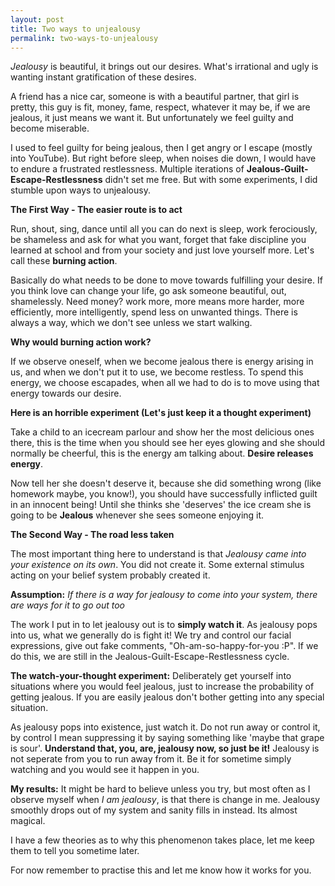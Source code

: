 ```yaml
---
layout: post
title: Two ways to unjealousy
permalink: two-ways-to-unjealousy
---
```



*Jealousy* is beautiful, it brings out our desires. What's irrational and ugly is wanting instant gratification of these desires.

A friend has a nice car, someone is with a beautiful partner, that girl is pretty, this guy is fit, money, fame, respect, whatever it may be, if we are jealous, it just means we want it. But unfortunately we feel guilty and become miserable.

I used to feel guilty for being jealous, then I get angry or I escape (mostly into YouTube). But right before sleep, when noises die down, I would have to endure a frustrated restlessness. Multiple iterations of **Jealous-Guilt-Escape-Restlessness** didn't set me free. But with some experiments, I did stumble upon ways to unjealousy.
 

**The First Way - The easier route is to act**

Run, shout, sing, dance until all you can do next is sleep, work ferociously, be shameless and ask for what you want, forget that fake discipline you learned at school and from your society and just love yourself more. Let's call these **burning action**.

Basically do what needs to be done to move towards fulfilling your desire. If you think love can change your life, go ask someone beautiful, out, shamelessly. Need money? work more, more means more harder, more efficiently, more intelligently, spend less on unwanted things. There is always a way, which we don't see unless we start walking.

**Why would burning action work?**

If we observe oneself, when we become jealous there is energy arising in us, and when we don't put it to use, we become restless. To spend this energy, we choose escapades, when all we had to do is to move using that energy towards our desire. 

**Here is an horrible experiment (Let's just keep it a thought experiment)** 

Take a child to an icecream parlour and show her the most delicious ones there, this is the time when you should see her eyes glowing and she should normally be cheerful, this is the energy am talking about. **Desire releases energy**. 

Now tell her she doesn't deserve it, because she did something wrong (like homework maybe, you know!), you should have successfully inflicted guilt in an innocent being! Until she thinks she 'deserves' the ice cream she is going to be **Jealous** whenever she sees someone enjoying it.

**The Second Way - The road less taken**

The most important thing here to understand is that *Jealousy came into your existence on its own*. You did not create it. Some external stimulus acting on your belief system probably created it.

**Assumption:** *If there is a way for jealousy to come into your system, there are ways for it to go out too*

The work I put in to let jealousy out is to **simply watch it**. As jealousy pops into us, what we generally do is fight it! We try and control our facial expressions, give out fake comments, "Oh-am-so-happy-for-you :P". If we do this, we are still in the Jealous-Guilt-Escape-Restlessness cycle.

**The watch-your-thought experiment:** Deliberately get yourself into situations where you would feel jealous, just to increase the probability of getting jealous. If you are easily jealous don't bother getting into any special situation.

As jealousy pops into existence, just watch it. Do not run away or control it, by control I mean suppressing it by saying something like 'maybe that grape is sour'. **Understand that, you, are, jealousy now, so just be it!** Jealousy is not seperate from you to run away from it. Be it for sometime simply watching and you would see it happen in you.

**My results:** It might be hard to believe unless you try, but most often as I observe myself when *I am jealousy*, is that there is change in me. Jealousy smoothly drops out of my system and sanity fills in instead. Its almost magical.

I have a few theories as to why this phenomenon takes place, let me keep them to tell you sometime later.

For now remember to practise this and let me know how it works for you.